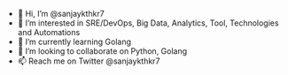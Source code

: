 - 👋 Hi, I’m @sanjaykthkr7
- 👀 I’m interested in SRE/DevOps, Big Data, Analytics, Tool, Technologies and Automations
- 🌱 I’m currently learning Golang
- 💞️ I’m looking to collaborate on Python, Golang
- 📫 Reach me on Twitter @sanjaykthkr7

<!---
sanjaythkr7/sanjaythkr7 is a ✨ special ✨ repository because its `README.md` (this file) appears on your GitHub profile.
You can click the Preview link to take a look at your changes.
--->
